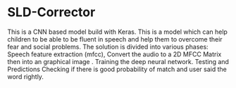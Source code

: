 # SLD-Corrector
This is a CNN based model build with Keras.
This is a model which can help children to be able to be fluent in speech and help them to overcome their fear and social problems. 
The solution is divided into various phases: Speech feature extraction (mfcc), Convert the audio to a 2D MFCC Matrix then into an graphical image . Training the deep neural network. Testing and Predictions Checking if there is good probability of match and user said the word rightly.

